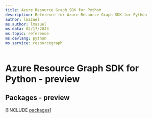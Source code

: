 ```yaml
---
title: Azure Resource Graph SDK for Python
description: Reference for Azure Resource Graph SDK for Python
author: lmazuel
ms.author: lmazuel
ms.data: 02/17/2023
ms.topic: reference
ms.devlang: python
ms.service: resourcegraph
---
```

# Azure Resource Graph SDK for Python - preview
## Packages - preview
[!INCLUDE [packages](resource-graph-index.md)]